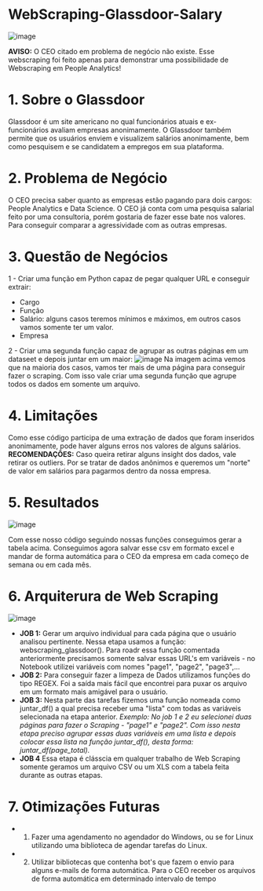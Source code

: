 # WebScraping-Glassdoor-Salary

![image](https://user-images.githubusercontent.com/94385953/150644222-0aedc7c1-9855-45d4-941d-1199be58ad2b.png)

**AVISO:** O CEO citado em problema de negócio não existe. Esse webscraping foi feito apenas para demonstrar uma possibilidade de Webscraping em People Analytics!

# 1. Sobre o Glassdoor

Glassdoor é um site americano no qual funcionários atuais e ex-funcionários avaliam empresas anonimamente. O Glassdoor também permite que os usuários enviem e visualizem salários anonimamente, bem como pesquisem e se candidatem a empregos em sua plataforma.

# 2. Problema de Negócio 

O CEO precisa saber quanto as empresas estão pagando para dois cargos: People Analytics e Data Science. O CEO já conta com uma pesquisa salarial feito por uma consultoria, porém gostaria de fazer esse bate nos valores. Para conseguir comparar a agressividade com as outras empresas. 


# 3. Questão de Negócios 
1 - Criar uma função em Python capaz de pegar qualquer URL e conseguir extrair: 
* Cargo 
* Função 
* Salário: alguns casos teremos mínimos e máximos, em outros casos vamos somente ter um valor. 
* Empresa


2 - Criar uma segunda função capaz de agrupar as outras páginas em um dataseet e depois juntar em um maior: 
![image](https://user-images.githubusercontent.com/94385953/150644564-bad5cb8f-ecd9-4dbb-b340-0de49e7e690a.png)
Na imagem acima vemos que na maioria dos casos, vamos ter mais de uma página para conseguir fazer o scraping. Com isso vale criar uma segunda função que agrupe todos os dados em somente um arquivo. 



# 4. Limitações 

Como esse código participa de uma extração de dados que foram inseridos anonimamente, pode haver alguns erros nos valores de alguns salários. **RECOMENDAÇÕES:** Caso queira retirar alguns insight dos dados, vale retirar os outliers. Por se tratar de dados anônimos e queremos um "norte" de valor em salários para pagarmos dentro da nossa empresa.

# 5. Resultados

![image](https://user-images.githubusercontent.com/94385953/150644908-54c974db-d671-4c0a-96e7-53feced055e4.png)

Com esse nosso código seguindo nossas funções conseguimos gerar a tabela acima. Conseguimos agora salvar esse csv em formato excel e mandar de forma automática para o CEO da empresa em cada começo de semana ou em cada mês. 

# 6. Arquiterura de Web Scraping

![image](https://user-images.githubusercontent.com/94385953/150645445-5704eb79-ea64-4ede-aae3-8e089071626a.png)

* **JOB 1:** Gerar um arquivo individual para cada página que o usuário analisou pertinente. Nessa etapa usamos a função: webscraping_glassdoor(). Para roadr essa função comentada anteriormente precisamos somente salvar essas URL's em variáveis - no Notebook utilizei variáveis com nomes "page1", "page2", "page3",...
*  **JOB 2:** Para conseguir fazer a limpeza de Dados utilizamos funções do tipo REGEX. Foi a saída mais fácil que encontrei para puxar os arquivo em um formato mais amigável para o usuário. 
* **JOB 3:** Nesta parte das tarefas fizemos uma função nomeada como juntar_df() a qual precisa receber uma "lista" com todas as variáveis selecionada na etapa anterior. *Exemplo: No job 1 e 2 eu selecionei duas páginas para fazer o Scraping - "page1" e "page2". Com isso nesta etapa preciso agrupar essas duas variáveis em uma lista e depois colocar essa lista na função juntar_df(), desta forma: juntar_df(page_total).*
* **JOB 4** Essa etapa é clásscia em qualquer trabalho de Web Scraping somente geramos um arquivo CSV ou um XLS com a tabela feita durante as outras etapas. 

# 7. Otimizações Futuras

* 1. Fazer uma agendamento no agendador do Windows, ou se for Linux utilizando uma biblioteca de agendar tarefas do Linux. 
* 2. Utilizar bibliotecas que contenha bot's que fazem o envio para alguns e-mails de forma automática. Para o CEO receber os arquivos de forma automática em determinado intervalo de tempo 
 
